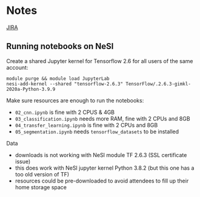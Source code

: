 # Notes

[JIRA](https://nznesi.atlassian.net/browse/EV-20)

## Running notebooks on NeSI

Create a shared Jupyter kernel for Tensorflow 2.6 for all users of the same account:
```
module purge && module load JupyterLab
nesi-add-kernel --shared "tensorflow-2.6.3" TensorFlow/.2.6.3-gimkl-2020a-Python-3.9.9
```


Make sure resources are enough to run the notebooks:

- `02_cnn.ipynb` is fine with 2 CPUS & 4GB
- `03_classification.ipynb` needs more RAM, fine with 2 CPUs and 8GB
- `04_transfer_learning.ipynb` is fine with 2 CPUs and 8GB
- `05_segmentation.ipynb` needs `tensorflow_datasets` to be installed

Data

- downloads is not working with NeSI module TF 2.6.3 (SSL certificate issue)
- this does work with NeSI jupyter kernel Python 3.8.2 (but this one has a too old version of TF)
- resources could be pre-downloaded to avoid attendees to fill up their home storage space
